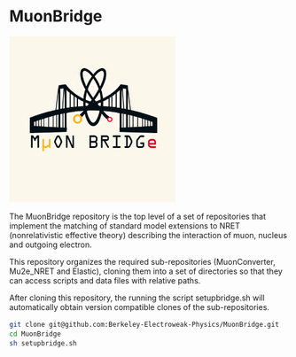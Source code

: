 # MuonBridge

<img src="muon_bridge_logo.png" alt="isolated" width="300"/>  

The MuonBridge repository is the top level of a set of repositories that implement
the matching of standard model extensions to NRET (nonrelativistic effective theory) describing
the interaction of muon, nucleus and outgoing electron.

This repository organizes the required sub-repositories (MuonConverter, Mu2e_NRET and Elastic), cloning them into a
set of directories so that they can access scripts and data files with relative paths.   

After cloning this repository, the running the script setupbridge.sh will automatically obtain version compatible clones
of the sub-repositories.

```sh
git clone git@github.com:Berkeley-Electroweak-Physics/MuonBridge.git
cd MuonBridge
sh setupbridge.sh
```
